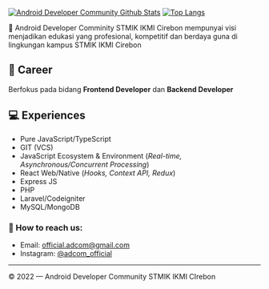 [![Android Developer Community Github Stats](https://github-readme-stats.vercel.app/api?username=adcomofficial&count_private=true&theme=default&show_icons=true)](https://github.com/adcomofficial)
[![Top Langs](https://github-readme-stats.vercel.app/api/top-langs/?username=adcomofficial&layout=compact)](https://github.com/adcomofficial)
<br>

👋 Android Developer Comminity STMIK IKMI Cirebon mempunyai visi menjadikan edukasi yang profesional, kompetitif dan berdaya guna di lingkungan kampus STMIK IKMI Cirebon

## 💼 Career

Berfokus pada bidang **Frontend Developer** dan **Backend Developer**

## 💻 Experiences

- Pure JavaScript/TypeScript
- GIT (VCS)
- JavaScript Ecosystem & Environment (*Real-time, Asynchronous/Concurrent Processing*)
- React Web/Native (*Hooks, Context API, Redux*)
- Express JS
- PHP
- Laravel/Codeigniter
- MySQL/MongoDB

### 🚀 How to reach us:

- Email: [official.adcom@gmail.com](official.adcom@gmail.com)
- Instagram: [@adcom_official](https://www.instagram.com/adcom_official/)

---

© 2022 — Android Developer Community STMIK IKMI CIrebon
